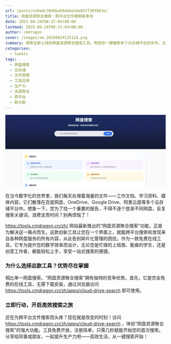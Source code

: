 ```yaml
---
url: /posts/e10adc3949ba59abbe56e057f20f883e/ 
title: 网盘资源聚合搜索：跨平台文件搜索新革命
date: 2025-08-24T08:37:03+08:00
lastmod: 2025-08-24T08:37:03+08:00
author: cmdragon
cover: /images/xw_20250824135124.png
summary: 探索全新上线的网盘资源聚合搜索工具，帮助您一键搜索多个云存储平台的文件、文档和媒体内容，支持高级过滤和组织功能，提升数字生活效率。
categories:
  - tweets
tags:
  - 网盘搜索
  - 云存储
  - 文件管理
  - 工具应用
  - 生产力
  - 资源聚合
  - 跨平台
  - 新功能
---
```


![xw_20250824135124.png](/images/xw_20250824135124.png)

在当今数字化的世界里，我们每天处理着海量的文件——工作文档、学习资料、媒体内容，它们散落在百度网盘、OneDrive、Google Drive、阿里云盘等多个云存储平台中。想象一下，您为了找一个重要的报告，不得不逐个登录不同网盘，反复搜索关键词，浪费宝贵时间？别再烦恼了！

https://tools.cmdragon.cn/zh/ 网站最新推出的“网盘资源聚合搜索”功能，正是为解决这一痛点而生。这款创新工具让您在一个界面上，就能跨平台搜索和发现来自各种网盘服务的所有内容，从此告别碎片化管理的困扰。作为一款免费在线工具，它专为提升您的数字效率而设计，无论您是忙碌的上班族、勤奋的学生，还是创意工作者，都能轻松上手，享受一站式搜索的便捷。

### 为什么选择这款工具？优势尽在掌握
相比单一网盘搜索，“网盘资源聚合搜索”拥有独特的竞争优势。首先，它是完全免费的在线工具，无需下载安装，通过浏览器访问 https://tools.cmdragon.cn/zh/apps/cloud-drive-search 即可使用。

### 立即行动，开启高效搜索之旅
还在为跨平台文件搜索而头疼？现在就是改变的时刻！访问 https://tools.cmdragon.cn/zh/apps/cloud-drive-search ，体验“网盘资源聚合搜索”的强大功能。工具免费开放，注册简单，只需几秒就能开始您的首次搜索。分享给同事或朋友，一起提升生产力吧——高效生活，从一键搜索开始！
